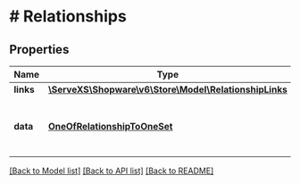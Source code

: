 # # Relationships

## Properties

Name | Type | Description | Notes
------------ | ------------- | ------------- | -------------
**links** | [**\ServeXS\Shopware\v6\Store\Model\RelationshipLinks**](RelationshipLinks.md) |  | [optional]
**data** | [**OneOfRelationshipToOneSet**](OneOfRelationshipToOneSet.md) | Member, whose value represents \&quot;resource linkage\&quot;. |

[[Back to Model list]](../../README.md#models) [[Back to API list]](../../README.md#endpoints) [[Back to README]](../../README.md)
